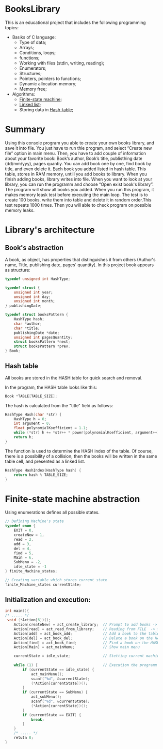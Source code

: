 # BooksLibrary

This is an educational project that includes the following programming topics:
* Basiks of C language:
  * Type of data;
  * Arrays;
  * Conditions, loops;
  * functions;
  * Working with files (stdin, writing, reading);
  * Enumerators;
  * Structures;
  * Pointers, pointers to functions;
  * Dynamic allocation memory;
  * Memory free;
* Algorithms:
  * [Finite-state machine](https://en.wikipedia.org/wiki/Finite-state_machine);
  * [Linked list](https://en.wikipedia.org/wiki/Linked_list);
  * Storing data in [Hash-table](https://en.wikipedia.org/wiki/Hash_table);
  
# Summary
Using this console program you able to create your own books library, and save it into file. You just have to run thie program, and select “Create new file” option in main menu. Then, you have to add couple of information about your favorite book: Book’s author, Book’s title, publisthing date (dd/mm/yyy), pages quantiy.  You can add book one by one, find book by title, and even delete it. Each book you added listed in hash table. This table, stores in RAM memory, untill you add books to library. When you finish adding books, library writes into file. When you want to look at your library, you can run the programm and choose “Open exist book's library”. The program will show all books you added. When you run this program, it makes memory leask test before executing the main loop. The test is to create 100 books, write them into table and delete it in random order.This test repeats 1000 times. Then you will able to check program on possible memory leaks.

# Library's architecture

## Book's abstraction

A book, as object, has properties that distinguishes it from others (Author's name, Title, publishing date, pages' quantity). In this project book appears as structure: 

```cpp
typedef unsigned int HashType;

typedef struct {
    unsigned int year;
    unsigned int day;
    unsigned int month;
} publishingDate;

typedef struct booksPattern {
    HashType hash;
    char *author;
    char *title;
    publishingDate *date;
    unsigned int pagesQuantity;
    struct booksPattern *next;
    struct booksPattern *prev;
} Book;
```
## Hash table

All books are stored in the HASH table for quick search and removal.

In the program, the HASH table looks like this:

```cpp
Book *TABLE[TABLE_SIZE];
```
The hash is calculated from the "title" field as follows:

```cpp
HashType Hash(char *str) {
    HashType h = 0;
    int argument = 0;
    float polynomialKoefficient = 1.1;
    while (*str) h += *str++ * power(polynomialKoefficient, argument++);
    return h;
}
```

The function is used to determine the HASH index of the table. Of course, there is a possibility of a collision, then the books will be written in the same table cell, and presented as a linked list.

```cpp
HashType HashIndex(HashType hash) {
    return hash % TABLE_SIZE;
}
```

# Finite-state machine abstraction

Using enumerations defines all possible states.

```cpp
// Defining Machine's state
typedef enum {
    EXIT = 0,
    createNew = 1,
    read = 2,
    add = 3,
    del = 4,
    find = 5,
    Main = 6,
    SubMenu = -2,
    idle_state = -1
} finite_Machine_states;

// Creating variable which stores current state
finite_Machine_states currentState;
```
## Initialization and execution:

```cpp
int main(){
/* ..... */
 void (*Action[6])();
    Action[createNew] = act_create_library;  // Prompt to add books -> fill a table -> edit the table -> writting to FILE
    Action[read] = act_read_from_library;    // Reading from FILE  -> fill a table -> edit the table -> writing to FILE
    Action[add] = act_book_add;              // Add a book to the table
    Action[del] = act_book_del;              // Delete a book on the HASH key
    Action[find] = act_book_find;            // Find a book on the HASH key
    Action[Main] = act_mainMenu;             // Show main menu

    currentState = idle_state;               // Stetting current machine state
   
    while (1) {                              // Execution the programm
        if (currentState == idle_state) {
            act_mainMenu();
            scanf("%d", &currentState);
            (*Action[currentState])();
        }
        if (currentState == SubMenu) {
            act_subMenu();
            scanf("%d", &currentState);
            (*Action[currentState])();
        }
        if (currentState == EXIT) {
            break;
        }
    }
    /* ..... */
    retutn 0;
}
```

